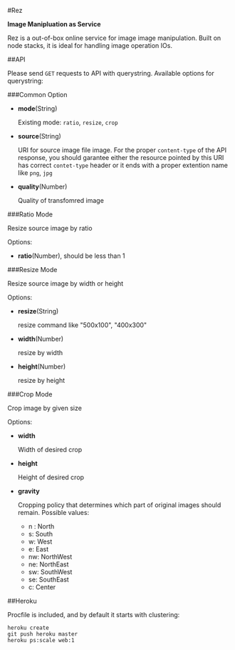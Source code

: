 #Rez


**Image Manipluation as Service**

Rez is a out-of-box online service for image image manipulation. Built on node stacks, it is ideal for handling image operation IOs.


##API


Please send `GET` requests to API with querystring. Available options for querystring:

###Common Option

  * **mode**(String)

    Existing mode: `ratio`, `resize`, `crop`
  
  * **source**(String)

    URI for source image file image. For the proper `content-type` of the API response, you should garantee either the resource pointed by this URI has correct `contet-type` header or it ends with a proper extention name like `png`, `jpg`
    
  * **quality**(Number)

    Quality of transfomred image


###Ratio Mode

Resize source image by ratio

Options:
  
  * **ratio**(Number), should be less than 1
  

###Resize Mode

Resize source image by width or height

Options: 

  * **resize**(String)
  
  	resize command like "500x100", "400x300"
  	
  * **width**(Number)
  	
  	resize by width
  	
  * **height**(Number)

	resize by height


###Crop Mode

Crop image by given size

Options:
  
  * **width** 
  
  	Width of desired crop
  	
  * **height** 
  	
  	Height of desired crop
  	
  * **gravity**
  
  	Cropping policy that determines which part of original images should remain.
  Possible values: 
  
	* n : North
    * s: South
    * w: West
    * e: East
    * nw: NorthWest
    * ne: NorthEast
    * sw: SouthWest
    * se: SouthEast
    * c: Center

##Heroku

Procfile is included, and by default it starts with clustering:

    heroku create
    git push heroku master
    heroku ps:scale web:1